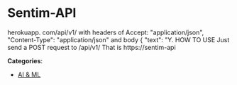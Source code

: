 # Sentim-API


herokuapp. com/api/v1/ with headers of Accept: "application/json", "Content-Type": "application/json" and body { "text": "Y. HOW TO USE Just send a POST request to /api/v1/ That is https://sentim-api



**Categories**:
- [AI & ML](https://github.com/apis-list/apis-list#ai-and-ml)




